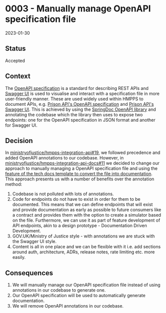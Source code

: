 # 0003 - Manually manage OpenAPI specification file

2023-01-30

## Status

Accepted

## Context

The [OpenAPI specification](https://spec.openapis.org/oas/latest.html) is a standard for describing REST APIs and
[Swagger UI](https://swagger.io/tools/swagger-ui/) is used to visualise and interact with a specification file in more
user-friendly manner. These are used widely used within HMPPS to document APIs,
e.g. [Prison API's OpenAPI specification](https://api.prison.service.justice.gov.uk/v3/api-docs)
and [Prison API's Swagger UI](https://api.prison.service.justice.gov.uk/swagger-ui/index.html). This is achieved by
using the [SpringDoc OpenAPI library](https://springdoc.org) and annotating the codebase which the library then uses to
expose two endpoints: one for the OpenAPI specification in JSON format and another for Swagger UI.

## Decision

In [ministryofjustice/hmpps-integration-api#19](https://github.com/ministryofjustice/hmpps-integration-api/pull/19), we
followed precedence and added OpenAPI annotations to our codebase. However,
in [ministryofjustice/hmpps-integration-api-docs#11](https://github.com/ministryofjustice/hmpps-integration-api-docs/pull/11)
we decided to change our approach to manually managing a OpenAPI specification file and using
the [feature of the tech docs template to convert the file into documentation](https://tdt-documentation.london.cloudapps.digital/write_docs/add_openapi_spec/#convert-an-openapi-specification-into-documentation). This approach presents us with
a number of benefits over the annotation method:

1. Codebase is not polluted with lots of annotations.
2. Code for endpoints do not have to exist in order for them to be documented. This means that we can define endpoints that will exist and provide documentation as early as possible to future consumers like a contract and provides them with the option to create a simulator based on the file. Furthermore, we can use it as part of feature development of API endpoints, akin to a design prototype - Documentation Driven Development.
3. GOV.UK/Ministry of Justice style - with annotations we are stuck with the Swagger UI style.
4. Content is all in one place and we can be flexible with it i.e. add sections around auth, architecture, ADRs, release notes, rate limiting etc. more easily.

## Consequences

1. We will manually manage our OpenAPI specification file instead of using annotations in our codebase to generate one.
2. Our OpenAPI specification will be used to automatically generate documentation.
3. We will remove OpenAPI annotations in our codebase.
